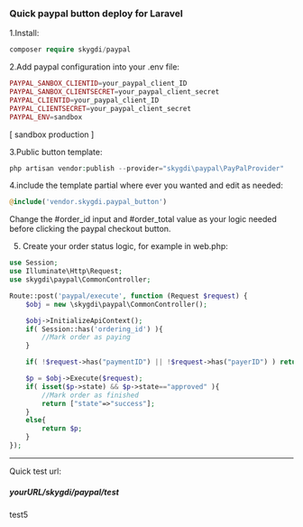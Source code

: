 ### Quick paypal button deploy for Laravel
1.Install:
```php
composer require skygdi/paypal
```

2.Add paypal configuration into your .env file:
```php
PAYPAL_SANBOX_CLIENTID=your_paypal_client_ID
PAYPAL_SANBOX_CLIENTSECRET=your_paypal_client_secret
PAYPAL_CLIENTID=your_paypal_client_ID
PAYPAL_CLIENTSECRET=your_paypal_client_secret
PAYPAL_ENV=sandbox
```
[ sandbox  production ]

3.Public button template:
```php
php artisan vendor:publish --provider="skygdi\paypal\PayPalProvider"
```
4.include the template partial where ever you wanted and edit as needed:
```php
@include('vendor.skygdi.paypal_button')
```
Change the #order_id input and #order_total value as your logic needed before clicking the paypal checkout button.

5. Create your order status logic, for example in web.php:
```php
use Session;
use Illuminate\Http\Request;
use skygdi\paypal\CommonController;

Route::post('paypal/execute', function (Request $request) {
	$obj = new \skygdi\paypal\CommonController();

	$obj->InitializeApiContext();
    if( Session::has('ordering_id') ){
    	//Mark order as paying
    }

    if( !$request->has("paymentID") || !$request->has("payerID") ) return ["state"=>"error","text"=>"parameter required"];

    $p = $obj->Execute($request);
    if( isset($p->state) && $p->state=="approved" ){
    	//Mark order as finished
		return ["state"=>"success"];
    }
    else{
    	return $p;
    }
});
```
___
Quick test url: 
##### yourURL/skygdi/paypal/test

test5

